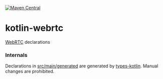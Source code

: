 [![Maven Central](https://img.shields.io/maven-central/v/org.jetbrains.kotlin-wrappers/kotlin-webrtc)](https://mvnrepository.com/artifact/org.jetbrains.kotlin-wrappers/kotlin-webrtc)

# kotlin-webrtc

[WebRTC](https://webrtc.org/) declarations

### Internals

Declarations in [src/main/generated](./src/main/generated) are generated by [types-kotlin](https://github.com/karakum-team/types-kotlin). Manual changes are prohibited.
